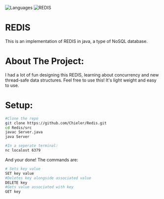 ![Languages](https://img.shields.io/badge/Languages-Java-white) ![REDIS](https://img.shields.io/badge/REDIS-white) 

# REDIS

This is an implementation of REDIS in java, a type of NoSQL database.

# About The Project:
I had a lot of fun designing this REDIS, learning about concurrency and new thread-safe data structures. Feel free to use this! It's light weight and easy to use.

# Setup:
```bash
#Clone the repo
git clone https://github.com/Chieler/Redis.git
cd Redis/src
javac Server.java
java Server
```

```bash
#In a seperate terminal:
nc localost 6379
```

And your done! The commands are:

```bash
# Sets key value
SET key value
#Deletes key alongside associated value
DELETE key
#Gets value associated with key
GET key
```

